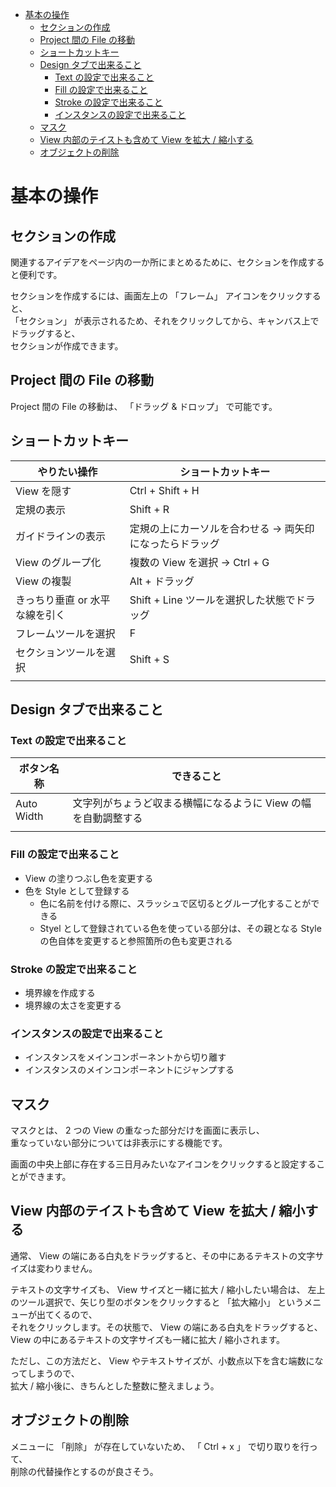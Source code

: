 - [基本の操作](#基本の操作)
  - [セクションの作成](#セクションの作成)
  - [Project 間の File の移動](#project-間の-file-の移動)
  - [ショートカットキー](#ショートカットキー)
  - [Design タブで出来ること](#design-タブで出来ること)
    - [Text の設定で出来ること](#text-の設定で出来ること)
    - [Fill の設定で出来ること](#fill-の設定で出来ること)
    - [Stroke の設定で出来ること](#stroke-の設定で出来ること)
    - [インスタンスの設定で出来ること](#インスタンスの設定で出来ること)
  - [マスク](#マスク)
  - [View 内部のテイストも含めて View を拡大 / 縮小する](#view-内部のテイストも含めて-view-を拡大--縮小する)
  - [オブジェクトの削除](#オブジェクトの削除)


# 基本の操作

## セクションの作成

関連するアイデアをページ内の一か所にまとめるために、セクションを作成すると便利です。

セクションを作成するには、画面左上の 「フレーム」 アイコンをクリックすると、  
「セクション」 が表示されるため、それをクリックしてから、キャンバス上でドラッグすると、  
セクションが作成できます。


## Project 間の File の移動

Project 間の File の移動は、 「ドラッグ & ドロップ」 で可能です。


## ショートカットキー

| やりたい操作                   | ショートカットキー                                       |
| ------------------------------ | -------------------------------------------------------- |
| View を隠す                    | Ctrl + Shift + H                                         |
| 定規の表示                     | Shift + R                                                |
| ガイドラインの表示             | 定規の上にカーソルを合わせる -> 両矢印になったらドラッグ |
| View のグループ化              | 複数の View を選択 -> Ctrl + G                           |
| View の複製                    | Alt + ドラッグ                                           |
| きっちり垂直 or 水平な線を引く | Shift + Line ツールを選択した状態でドラッグ              |
| フレームツールを選択           | F                                                        |
| セクションツールを選択         | Shift + S                                                |
|                                |                                                          |


## Design タブで出来ること

### Text の設定で出来ること

| ボタン名称 | できること                                                     |
| ---------- | -------------------------------------------------------------- |
| Auto Width | 文字列がちょうど収まる横幅になるように View の幅を自動調整する |
|            |                                                                |


### Fill の設定で出来ること

- View の塗りつぶし色を変更する
- 色を Style として登録する
  - 色に名前を付ける際に、スラッシュで区切るとグループ化することができる
  - Styel として登録されている色を使っている部分は、その親となる Style の色自体を変更すると参照箇所の色も変更される


### Stroke の設定で出来ること

- 境界線を作成する
- 境界線の太さを変更する


### インスタンスの設定で出来ること

- インスタンスをメインコンポーネントから切り離す
- インスタンスのメインコンポーネントにジャンプする


## マスク

マスクとは、 2 つの View の重なった部分だけを画面に表示し、  
重なっていない部分については非表示にする機能です。

画面の中央上部に存在する三日月みたいなアイコンをクリックすると設定することができます。


## View 内部のテイストも含めて View を拡大 / 縮小する

通常、 View の端にある白丸をドラッグすると、その中にあるテキストの文字サイズは変わりません。

テキストの文字サイズも、 View サイズと一緒に拡大 / 縮小したい場合は、
左上のツール選択で、矢じり型のボタンをクリックすると 「拡大縮小」 というメニューが出てくるので、  
それをクリックします。その状態で、 View の端にある白丸をドラッグすると、  
View の中にあるテキストの文字サイズも一緒に拡大 / 縮小されます。

ただし、この方法だと、 View やテキストサイズが、小数点以下を含む端数になってしまうので、  
拡大 / 縮小後に、きちんとした整数に整えましょう。


## オブジェクトの削除

メニューに 「削除」 が存在していないため、 「 Ctrl + x 」 で切り取りを行って、  
削除の代替操作とするのが良さそう。




